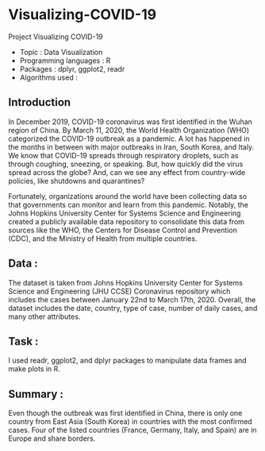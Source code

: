 # Visualizing-COVID-19
Project Visualizing COVID-19

- Topic : Data Visualization
- Programming languages : R
- Packages : dplyr, ggplot2, readr
- Algorithms used :

## Introduction
In December 2019, COVID-19 coronavirus was first identified in the Wuhan region of China. By March 11, 2020, the World Health Organization (WHO) categorized the COVID-19 outbreak as a pandemic. A lot has happened in the months in between with major outbreaks in Iran, South Korea, and Italy. We know that COVID-19 spreads through respiratory droplets, such as through coughing, sneezing, or speaking. But, how quickly did the virus spread across the globe? And, can we see any effect from country-wide policies, like shutdowns and quarantines?

Fortunately, organizations around the world have been collecting data so that governments can monitor and learn from this pandemic. Notably, the Johns Hopkins University Center for Systems Science and Engineering created a publicly available data repository to consolidate this data from sources like the WHO, the Centers for Disease Control and Prevention (CDC), and the Ministry of Health from multiple countries.

## Data :
The dataset is taken from Johns Hopkins University Center for Systems Science and Engineering (JHU CCSE) Coronavirus repository which includes the cases between January 22nd to March 17th, 2020. Overall, the dataset includes the date, country, type of case, number of daily cases, and many other attributes.

## Task :
I used readr, ggplot2, and dplyr packages to manipulate data frames and make plots in R. 

## Summary :
Even though the outbreak was first identified in China, there is only one country from East Asia (South Korea) in countries with the most confirmed cases. Four of the listed countries (France, Germany, Italy, and Spain) are in Europe and share borders.
